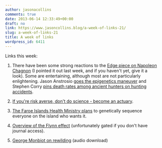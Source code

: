 ```yaml
---
author: jasonacollins
comments: true
date: 2013-06-14 12:33:49+00:00
draft: no
link: https://www.jasoncollins.blog/a-week-of-links-21/
slug: a-week-of-links-21
title: A week of links
wordpress_id: 6411
---
```


Links this week:



	
  1. There have been some strong reactions to the [Edge piece on Napoleon Chagnon](http://www.edge.org/conversation/napoleon-chagnon-blood-is-their-argument) (I pointed it out last week, and if you haven't yet, give it a look). Some are entertaining, although most are not particularly enlightening. Jason Anstrosio [goes the epigenetics maneuver](http://www.livinganthropologically.com/2013/06/08/human-nature-anthropology-epigenetics/) and Stephen Corry [pins death rates among ancient hunters on hunting accidents](http://truth-out.org/opinion/item/16880-the-case-of-the-brutal-savage-poirot-or-clouseau-or-why-steven-pinker-like-jared-diamond-is-wrong).

	
  2. [If you're risk averse, don't do science - become an actuary](http://blogs.discovermagazine.com/gnxp/2013/06/what-outreach-in-science-is).

	
  3. [The Faroe Islands Health Ministry plans](http://discovermagazine.com/2013/julyaug/01-faroe-islands-aim-to-sequence-genomes-healthcare#.Ubmmsut4aI5) to genetically sequence everyone on the island who wants it.

	
  4. [Overview of the Flynn effect](https://doi.org/10.1016/j.intell.2013.04.010) (unfortunately gated if you don't have journal access).

	
  5. [George Monbiot on rewilding](http://www.thersa.org/events/audio-and-past-events/2013/a-new-future-for-nature) (audio download)


